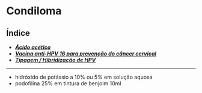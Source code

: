 # **Condiloma**

## Índice

- [***Ácido acético***](cido-actico.md)
- [***Vacina anti-HPV 16 para prevenção do câncer cervical***](vacina-anti-hpv-16-para-preveno-do-cncer-cervical.md)
- [***Tipagem / Hibridização de HPV***](tipagem-hibridizao-de-hpv.md)

---


- hidróxido de potássio a 10% ou 5% em solução aquosa  
- podofilina 25% em tintura de benjoim 10ml

